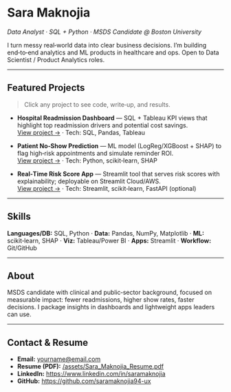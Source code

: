 # Sara Maknojia
_Data Analyst · SQL + Python · MSDS Candidate @ Boston University_

I turn messy real‑world data into clear business decisions. I’m building end‑to‑end analytics and ML products in healthcare and ops. Open to Data Scientist / Product Analytics roles.

---

## Featured Projects
> Click any project to see code, write‑up, and results.

- **Hospital Readmission Dashboard** — SQL + Tableau KPI views that highlight top readmission drivers and potential cost savings.  
  [View project →](/projects/readmission-dashboard) · Tech: SQL, Pandas, Tableau

- **Patient No‑Show Prediction** — ML model (LogReg/XGBoost + SHAP) to flag high‑risk appointments and simulate reminder ROI.  
  [View project →](/projects/no-show-prediction) · Tech: Python, scikit‑learn, SHAP

- **Real‑Time Risk Score App** — Streamlit tool that serves risk scores with explainability; deployable on Streamlit Cloud/AWS.  
  [View project →](/projects/risk-score-app) · Tech: Streamlit, scikit‑learn, FastAPI (optional)

---

## Skills
**Languages/DB:** SQL, Python · **Data:** Pandas, NumPy, Matplotlib · **ML:** scikit‑learn, SHAP · **Viz:** Tableau/Power BI · **Apps:** Streamlit · **Workflow:** Git/GitHub

---

## About
MSDS candidate with clinical and public‑sector background, focused on measurable impact: fewer readmissions, higher show rates, faster decisions. I package insights in dashboards and lightweight apps leaders can use.

---

## Contact & Resume
- **Email:** yourname@email.com  
- **Resume (PDF):** [/assets/Sara_Maknojia_Resume.pdf](/assets/Sara_Maknojia_Resume.pdf)  
- **LinkedIn:** https://www.linkedin.com/in/saramaknojia  
- **GitHub:** https://github.com/saramaknojia94-ux
